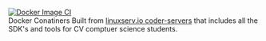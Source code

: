 [![Docker Image CI](https://github.com/CVHS-CloudIDE/code-server/actions/workflows/docker-image.yml/badge.svg)](https://github.com/CVHS-CloudIDE/code-server/actions/workflows/docker-image.yml)
<br>
Docker Conatiners Built from [linuxserv.io coder-servers](https://github.com/linuxserver/docker-code-server) that includes all the SDK's and tools for CV comptuer science students.
